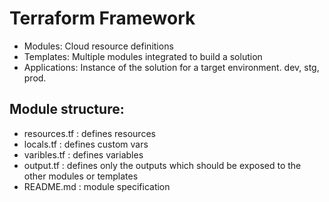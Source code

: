 # Terraform Framework

- Modules: Cloud resource definitions
- Templates: Multiple modules integrated to build a solution
- Applications: Instance of the solution for a target environment. dev, stg, prod.


## Module structure:
- resources.tf : defines resources
- locals.tf : defines custom vars
- varibles.tf : defines variables
- output.tf : defines only the outputs which should be exposed to the other modules or templates
- README.md : module specification
